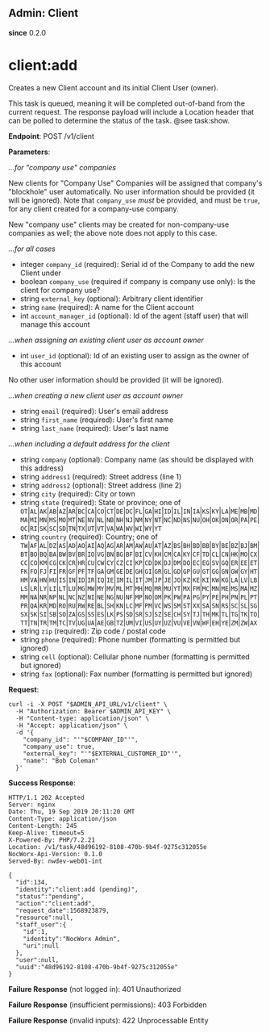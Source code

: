 Admin: Client
-------------

**since** 0.2.0

client:add
==========

Creates a new Client account and its initial Client User (owner).

This task is queued, meaning it will be completed out-of-band from the current request. The response payload will include a Location header that can be polled to determine the status of the task. @see task:show.

**Endpoint**: POST /v1/client

**Parameters**:

_…for "company use" companies_

New clients for "Company Use" Companies will be assigned that company's "blockhole" user automatically. No user information should be provided (it will be ignored). Note that `company_use` _must_ be provided, and must be `true`, for any client created for a company-use company.

New "company use" clients may be created for non-company-use companies as well; the above note does not apply to this case.

_…for all cases_
- integer `company_id` (required): Serial id of the Company to add the new Client under
- boolean `company_use` (required if company is company use only): Is the client for company use?
- string `external_key` (optional): Arbitrary client identifier
- string `name` (required): A name for the Client account
- int `account_manager_id` (optional): Id of the agent (staff user) that will manage this account

_…when assigning an existing client user as account owner_
- int `user_id` (optional): Id of an existing user to assign as the owner of this account

No other user information should be provided (it will be ignored).

_…when creating a new client user as account owner_
- string `email` (required): User's email address
- string `first_name` (required): User's first name
- string `last_name` (required): User's last name

_…when including a default address for the client_
- string `company` (optional): Company name (as should be displayed with this address)
- string `address1` (required): Street address (line 1)
- string `address2` (optional): Street address (line 2)
- string `city` (required): City or town
- string `state` (required): State or province; one of `OT`|`AL`|`AK`|`AB`|`AZ`|`AR`|`BC`|`CA`|`CO`|`CT`|`DE`|`DC`|`FL`|`GA`|`HI`|`ID`|`IL`|`IN`|`IA`|`KS`|`KY`|`LA`|`ME`|`MB`|`MD`|`MA`|`MI`|`MN`|`MS`|`MO`|`MT`|`NE`|`NV`|`NL`|`NB`|`NH`|`NJ`|`NM`|`NY`|`NT`|`NC`|`ND`|`NS`|`NU`|`OH`|`OK`|`ON`|`OR`|`PA`|`PE`|`QC`|`RI`|`SK`|`SC`|`SD`|`TN`|`TX`|`UT`|`VT`|`VA`|`WA`|`WV`|`WI`|`WY`|`YT`
- string `country` (required): Country; one of `TW`|`AF`|`AL`|`DZ`|`AS`|`AD`|`AO`|`AI`|`AQ`|`AG`|`AR`|`AM`|`AW`|`AU`|`AT`|`AZ`|`BS`|`BH`|`BD`|`BB`|`BY`|`BE`|`BZ`|`BJ`|`BM`|`BT`|`BO`|`BQ`|`BA`|`BW`|`BV`|`BR`|`IO`|`VG`|`BN`|`BG`|`BF`|`BI`|`CV`|`KH`|`CM`|`CA`|`KY`|`CF`|`TD`|`CL`|`CN`|`HK`|`MO`|`CX`|`CC`|`CO`|`KM`|`CG`|`CK`|`CR`|`HR`|`CU`|`CW`|`CY`|`CZ`|`CI`|`KP`|`CD`|`DK`|`DJ`|`DM`|`DO`|`EC`|`EG`|`SV`|`GQ`|`ER`|`EE`|`ET`|`FK`|`FO`|`FJ`|`FI`|`FR`|`GF`|`PF`|`TF`|`GA`|`GM`|`GE`|`DE`|`GH`|`GI`|`GR`|`GL`|`GD`|`GP`|`GU`|`GT`|`GG`|`GN`|`GW`|`GY`|`HT`|`HM`|`VA`|`HN`|`HU`|`IS`|`IN`|`ID`|`IR`|`IQ`|`IE`|`IM`|`IL`|`IT`|`JM`|`JP`|`JE`|`JO`|`KZ`|`KE`|`KI`|`KW`|`KG`|`LA`|`LV`|`LB`|`LS`|`LR`|`LY`|`LI`|`LT`|`LU`|`MG`|`MW`|`MY`|`MV`|`ML`|`MT`|`MH`|`MQ`|`MR`|`MU`|`YT`|`MX`|`FM`|`MC`|`MN`|`ME`|`MS`|`MA`|`MZ`|`MM`|`NA`|`NR`|`NP`|`NL`|`NC`|`NZ`|`NI`|`NE`|`NG`|`NU`|`NF`|`MP`|`NO`|`OM`|`PK`|`PW`|`PA`|`PG`|`PY`|`PE`|`PH`|`PN`|`PL`|`PT`|`PR`|`QA`|`KR`|`MD`|`RO`|`RU`|`RW`|`RE`|`BL`|`SH`|`KN`|`LC`|`MF`|`PM`|`VC`|`WS`|`SM`|`ST`|`XX`|`SA`|`SN`|`RS`|`SC`|`SL`|`SG`|`SX`|`SK`|`SI`|`SB`|`SO`|`ZA`|`GS`|`SS`|`ES`|`LK`|`PS`|`SD`|`SR`|`SJ`|`SZ`|`SE`|`CH`|`SY`|`TJ`|`TH`|`MK`|`TL`|`TG`|`TK`|`TO`|`TT`|`TN`|`TR`|`TM`|`TC`|`TV`|`UG`|`UA`|`AE`|`GB`|`TZ`|`UM`|`VI`|`US`|`UY`|`UZ`|`VU`|`VE`|`VN`|`WF`|`EH`|`YE`|`ZM`|`ZW`|`AX`
- string `zip` (required): Zip code / postal code
- string `phone` (required): Phone number (formatting is permitted but ignored)
- string `cell` (optional): Cellular phone number (formatting is permitted but ignored)
- string `fax` (optional): Fax number (formatting is permitted but ignored)

**Request**:
```
curl -i -X POST "$ADMIN_API_URL/v1/client" \
  -H "Authorization: Bearer $ADMIN_API_KEY" \
  -H "Content-type: application/json" \
  -H "Accept: application/json" \
  -d '{
    "company_id": "'"$COMPANY_ID"'",
    "company_use": true,
    "external_key": "'"$EXTERNAL_CUSTOMER_ID"'",
    "name": "Bob Coleman"
  }'
```

**Success Response**:
```
HTTP/1.1 202 Accepted
Server: nginx
Date: Thu, 19 Sep 2019 20:11:20 GMT
Content-Type: application/json
Content-Length: 245
Keep-Alive: timeout=5
X-Powered-By: PHP/7.2.21
Location: /v1/task/48d96192-8108-470b-9b4f-9275c312055e
NocWorx-Api-Version: 0.1.0
Served-By: nwdev-web01-int

{
  "id":134,
  "identity":"client:add (pending)",
  "status":"pending",
  "action":"client:add",
  "request_date":1568923879,
  "resource":null,
  "staff_user":{
    "id":1,
    "identity":"NocWorx Admin",
    "uri":null
  },
  "user":null,
  "uuid":"48d96192-8108-470b-9b4f-9275c312055e"
}
```

**Failure Response** (not logged in): 401 Unauthorized

**Failure Response** (insufficient permissions): 403 Forbidden

**Failure Response** (invalid inputs): 422 Unprocessable Entity
